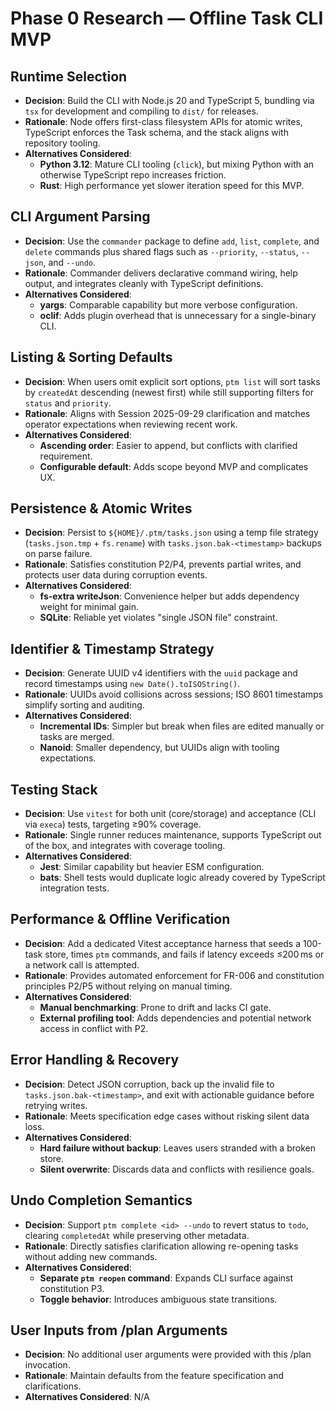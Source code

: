 # Phase 0 Research — Offline Task CLI MVP

## Runtime Selection
- **Decision**: Build the CLI with Node.js 20 and TypeScript 5, bundling via `tsx` for development and compiling to `dist/` for releases.
- **Rationale**: Node offers first-class filesystem APIs for atomic writes, TypeScript enforces the Task schema, and the stack aligns with repository tooling.
- **Alternatives Considered**:
  - **Python 3.12**: Mature CLI tooling (`click`), but mixing Python with an otherwise TypeScript repo increases friction.
  - **Rust**: High performance yet slower iteration speed for this MVP.

## CLI Argument Parsing
- **Decision**: Use the `commander` package to define `add`, `list`, `complete`, and `delete` commands plus shared flags such as `--priority`, `--status`, `--json`, and `--undo`.
- **Rationale**: Commander delivers declarative command wiring, help output, and integrates cleanly with TypeScript definitions.
- **Alternatives Considered**:
  - **yargs**: Comparable capability but more verbose configuration.
  - **oclif**: Adds plugin overhead that is unnecessary for a single-binary CLI.

## Listing & Sorting Defaults
- **Decision**: When users omit explicit sort options, `ptm list` will sort tasks by `createdAt` descending (newest first) while still supporting filters for `status` and `priority`.
- **Rationale**: Aligns with Session 2025-09-29 clarification and matches operator expectations when reviewing recent work.
- **Alternatives Considered**:
  - **Ascending order**: Easier to append, but conflicts with clarified requirement.
  - **Configurable default**: Adds scope beyond MVP and complicates UX.

## Persistence & Atomic Writes
- **Decision**: Persist to `${HOME}/.ptm/tasks.json` using a temp file strategy (`tasks.json.tmp` + `fs.rename`) with `tasks.json.bak-<timestamp>` backups on parse failure.
- **Rationale**: Satisfies constitution P2/P4, prevents partial writes, and protects user data during corruption events.
- **Alternatives Considered**:
  - **fs-extra writeJson**: Convenience helper but adds dependency weight for minimal gain.
  - **SQLite**: Reliable yet violates "single JSON file" constraint.

## Identifier & Timestamp Strategy
- **Decision**: Generate UUID v4 identifiers with the `uuid` package and record timestamps using `new Date().toISOString()`.
- **Rationale**: UUIDs avoid collisions across sessions; ISO 8601 timestamps simplify sorting and auditing.
- **Alternatives Considered**:
  - **Incremental IDs**: Simpler but break when files are edited manually or tasks are merged.
  - **Nanoid**: Smaller dependency, but UUIDs align with tooling expectations.

## Testing Stack
- **Decision**: Use `vitest` for both unit (core/storage) and acceptance (CLI via `execa`) tests, targeting ≥90% coverage.
- **Rationale**: Single runner reduces maintenance, supports TypeScript out of the box, and integrates with coverage tooling.
- **Alternatives Considered**:
  - **Jest**: Similar capability but heavier ESM configuration.
  - **bats**: Shell tests would duplicate logic already covered by TypeScript integration tests.

## Performance & Offline Verification
- **Decision**: Add a dedicated Vitest acceptance harness that seeds a 100-task store, times `ptm` commands, and fails if latency exceeds ≤200 ms or a network call is attempted.
- **Rationale**: Provides automated enforcement for FR-006 and constitution principles P2/P5 without relying on manual timing.
- **Alternatives Considered**:
  - **Manual benchmarking**: Prone to drift and lacks CI gate.
  - **External profiling tool**: Adds dependencies and potential network access in conflict with P2.

## Error Handling & Recovery
- **Decision**: Detect JSON corruption, back up the invalid file to `tasks.json.bak-<timestamp>`, and exit with actionable guidance before retrying writes.
- **Rationale**: Meets specification edge cases without risking silent data loss.
- **Alternatives Considered**:
  - **Hard failure without backup**: Leaves users stranded with a broken store.
  - **Silent overwrite**: Discards data and conflicts with resilience goals.

## Undo Completion Semantics
- **Decision**: Support `ptm complete <id> --undo` to revert status to `todo`, clearing `completedAt` while preserving other metadata.
- **Rationale**: Directly satisfies clarification allowing re-opening tasks without adding new commands.
- **Alternatives Considered**:
  - **Separate `ptm reopen` command**: Expands CLI surface against constitution P3.
  - **Toggle behavior**: Introduces ambiguous state transitions.

## User Inputs from /plan Arguments
- **Decision**: No additional user arguments were provided with this /plan invocation.
- **Rationale**: Maintain defaults from the feature specification and clarifications.
- **Alternatives Considered**: N/A
